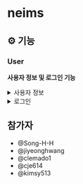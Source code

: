 # neims

## ⚙️ 기능
### User
**사용자 정보 및 로그인 기능**

<details>
<summary>사용자 정보</summary>
<div markdown="1">

#### 등록
- `id, email, name, password` 정보가 없으면 등록 불가
- 가입 시 `manager`로 기본 등록
#### 조회
- `manager`는 본인의 정보만 조회 가능
- `admin`은 모든 사용자의 정보 조회 가능
#### 수정
- `Manager`
    - `name, password` 수정 가능
    - `email` 변경 시 재인증 필요
- `Admin`
    - `Manager` 수정 범위 포함
    - `email` 수정 시 재인증 불필요
    - Role 변경 가능

</div>
</details>

<details>
<summary>로그인</summary>
<div markdown="1">

#### JWT Token 검증
- `Access Token` 유효시간: 1시간
- `Refresh Token` 유효시간: 일주일

</div>
</details>

## 참가자
- @Song-H-H
- @jiyeonghwang
- @clemado1
- @cje614
- @kimsy513
